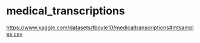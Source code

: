 # medical_transcriptions

https://www.kaggle.com/datasets/tboyle10/medicaltranscriptions#mtsamples.csv
